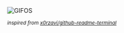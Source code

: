 <div align="justify">
<picture>
    <source media="(prefers-color-scheme: dark)" srcset="https://i.ibb.co/gM0PLh8M/output-gif.gif">
    <source media="(prefers-color-scheme: light)" srcset="https://i.ibb.co/gM0PLh8M/output-gif.gif">
    <img alt="GIFOS" src="https://i.ibb.co/gM0PLh8M/output-gif.gif">
</picture>

<sub><i>inspired from [x0rzavi/github-readme-terminal](https://github.com/x0rzavi/github-readme-terminal)</i></sub>

</div>

<!-- Image deletion URL: https://ibb.co/wNnwFjqN/ca72166480bf5b3913ee6f224d32f228 -->